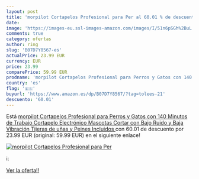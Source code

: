 ```yaml
---
layout: post
title: 'morpilot Cortapelos Profesional para Per al 60.01 % de descuento'
date: 
image: 'https://images-eu.ssl-images-amazon.com/images/I/51n6pSGh%2BuL._SL200_.jpg'
comments: true
category: ofertas
author: ring
slug: 'B07D7Y8567-es'
actualPrice: 23.99 EUR
currency: EUR
price: 23.99
comparePrice: 59.99 EUR
prodname: 'morpilot Cortapelos Profesional para Perros y Gatos con 140 Minutos de Trabajo  Cortapelo Electrónico Mascotas  Cortar con Bajo Ruido y Baja Vibración  Tijeras de uñas y Peines Incluidos '
country: 'es'
flag: '🇪🇸'
buyurl: 'https://www.amazon.es/dp/B07D7Y8567/?tag=tolees-21'
descuento: '60.01'
---
```


Está [morpilot Cortapelos Profesional para Perros y Gatos con 140 Minutos de Trabajo  Cortapelo Electrónico Mascotas  Cortar con Bajo Ruido y Baja Vibración  Tijeras de uñas y Peines Incluidos ](https://www.amazon.es/dp/B07D7Y8567/?tag=tolees-21) con 60.01 de descuento por 23.99 EUR (original: 59.99 EUR) en el siguiente enlace!

[![morpilot Cortapelos Profesional para Per](https://images-eu.ssl-images-amazon.com/images/I/51n6pSGh%2BuL._SL200_.jpg)](https://www.amazon.es/dp/B07D7Y8567/?tag=tolees-21)

ℹ️:


[Ver la oferta!!](https://www.amazon.es/dp/B07D7Y8567/?tag=tolees-21)
